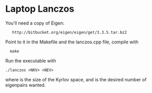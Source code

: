 # Laptop Lanczos

You'll need a copy of Eigen:

       http://bitbucket.org/eigen/eigen/get/3.3.5.tar.bz2

Point to it in the Makefile and the lanczos.cpp file, compile with

      make

Run the executable with

    ./lanczos <NKV> <NEV>

where <NKV> is the size of the Kyrlov space, and <NEV> is the
desired number of eigenpairs wanted.
